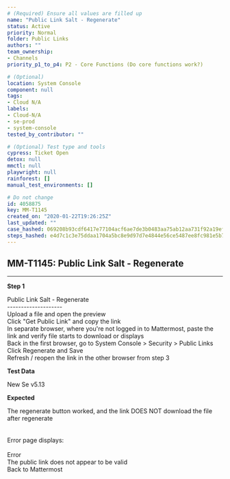 ```yaml
---
# (Required) Ensure all values are filled up
name: "Public Link Salt - Regenerate"
status: Active
priority: Normal
folder: Public Links
authors: ""
team_ownership: 
- Channels
priority_p1_to_p4: P2 - Core Functions (Do core functions work?)

# (Optional)
location: System Console
component: null
tags:
- Cloud N/A
labels: 
- Cloud-N/A
- se-prod
- system-console
tested_by_contributor: ""

# (Optional) Test type and tools
cypress: Ticket Open
detox: null
mmctl: null
playwright: null
rainforest: []
manual_test_environments: []

# Do not change
id: 4058875
key: MM-T1145
created_on: "2020-01-22T19:26:25Z"
last_updated: ""
case_hashed: 069208b93cdf6417e77104acf6ae7de3b0483aa75ab12aa731f92a19eff05b948f5d77abf8c3f66e88b0f1dfb7df6934
steps_hashed: e4d7c1c3e75ddaa1704a5bc8e9d97d7e4844e56ce5487ee8fc981e5b78c1041bb9ce547c64287f9d5b4e5b7b2184863d
---
```


<!-- (Auto-generated) Based on frontmatter's "key" and "name" -->

## MM-T1145: Public Link Salt - Regenerate

---

**Step 1**

Public Link Salt - Regenerate\
\--------------------\
Upload a file and open the preview\
Click "Get Public Link" and copy the link\
In separate browser, where you're not logged in to Mattermost, paste the link and verify file starts to download or displays\
Back in the first browser, go to System Console > Security > Public Links\
Click Regenerate and Save\
Refresh / reopen the link in the other browser from step 3

**Test Data**

New Se v5.13

**Expected**

The regenerate button worked, and the link DOES NOT download the file after regenerate\
\
\
Error page displays:\
\
Error\
The public link does not appear to be valid\
Back to Mattermost
